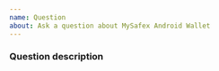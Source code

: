 ```yaml
---
name: Question
about: Ask a question about MySafex Android Wallet
---
```


### Question description

<!-- Ask your question here -->